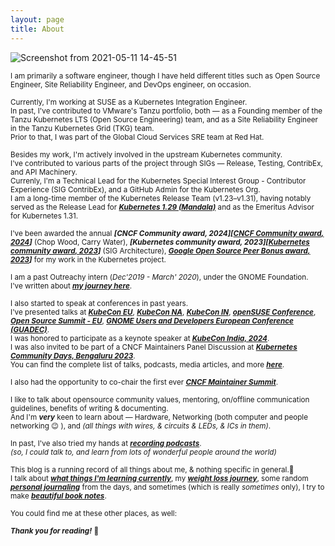 ```yaml
---
layout: page
title: About
---
```


![Screenshot from 2021-05-11 14-45-51](https://user-images.githubusercontent.com/30499743/117791150-a4ba9900-b267-11eb-8412-e477087f70c3.png)


<sub>I am primarily a software engineer, though I have held different titles such as Open Source Engineer, Site Reliability Engineer, and DevOps engineer, on occasion.</sub>

<sub>Currently, I'm working at SUSE as a Kubernetes Integration Engineer.</sub>  
<sub>In past, I've contributed to VMware's Tanzu portfolio, both — as a Founding member of the Tanzu Kubernetes LTS (Open Source Engineering) team, and as a Site Reliability Engineer in the Tanzu Kubernetes Grid (TKG) team.</sub>  
<sub>Prior to that, I was part of the Global Cloud Services SRE team at Red Hat.</sub>

<sub>Besides my work, I'm actively involved in the upstream Kubernetes community.</sub>  
<sub>I've contributed to various parts of the project through SIGs — Release, Testing, ContribEx, and API Machinery.</sub>  
<sub>Currenly, I'm a Technical Lead for the Kubernetes Special Interest Group - Contributor Experience (SIG ContribEx), and a GitHub Admin for the Kubernetes Org.</sub>  
<sub>I am a long-time member of the Kubernetes Release Team (v1.23–v1.31), having notably served as the Release Lead for _**[Kubernetes 1.29 (Mandala)](https://psaggu.com/2025/02/13/kubernetes-1-29-14.html)**_ and as the Emeritus Advisor for Kubernetes 1.31.</sub>

<sub>I've been awarded the annual _**[CNCF Community award, 2024][[CNCF Community award, 2024](https://www.cncf.io/announcements/2024/11/14/cloud-native-computing-foundation-announces-the-2024-community-awards-winners/)]**_ (Chop Wood, Carry Water), _**[Kubernetes community award, 2023][[Kubernetes community award, 2023](https://www.kubernetes.dev/community/awards/2023/)]**_ (SIG Architecture), _**[Google Open Source Peer Bonus award, 2023](https://opensource.googleblog.com/2023/12/google-open-source-peer-bonus-program-announces-second-group-of-2023-winners.html)]**_ for my work in the Kubernetes project.</sub>  

<sub>I am a past Outreachy intern (_Dec'2019 - March' 2020_), under the GNOME Foundation.</sub>  
<sub>I've written about ***[my journey here](https://www.psaggu.com/outreachy.html)***.</sub>

<sub>I also started to speak at conferences in past years.</sub>  
<sub>I've presented talks at ***[KubeCon EU](https://youtu.be/gKKfXTZd7VU)***, ***[KubeCon NA](https://youtu.be/i7RCoEjAMOo)***, ***[KubeCon IN](https://youtu.be/O7G8Y5O15Ag)***, ***[openSUSE Conference](https://youtu.be/Fqvy30A07_U)***, ***[Open Source Summit - EU](https://youtu.be/uuaCygXJfE4)***, ***[GNOME Users and Developers European Conference (GUADEC)](https://youtu.be/OVUGw5Svn5s?si=oNRfifwwolO8Q6rC)***.</sub>  
<sub>I was honored to participate as a keynote speaker at _**[KubeCon India, 2024](https://www.youtube.com/watch?v=zJ5XLkWifkA)**_.</sub>  
<sub>I was also invited to be part of a CNCF Maintainers Panel Discussion at _**[Kubernetes Community Days, Bengaluru 2023](https://youtu.be/umTnFlP3FrY?si=fsEAPbpvhyFDM3Kd)**_.</sub>  
<sub>You can find the complete list of talks, podcasts, media articles, and more _**[here](https://psaggu.com/talks-and-media.html)**_.</sub>  

<sub>I also had the opportunity to co-chair the first ever _**[CNCF Maintainer Summit](https://psaggu.com/2024/12/10/maintainer-summit-india.html)**_.</sub>  

<sub>I like to talk about opensource community values, mentoring, on/offline communication guidelines, benefits of writing & documenting.</sub>  
<sub>And I'm ***very*** keen to learn about — Hardware, Networking (both computer and people networking 😉 ), and _(all things with wires, & circuits & LEDs, & ICs in them)_.</sub>

<sub>In past, I've also tried my hands at ***[recording podcasts](https://www.youtube.com/watch?v=LnnFjscF4Wc&t=3641s)***.</sub>  
<sub>_(so, I could talk to, and learn from lots of wonderful people around the world)_</sub>

<sub>This blog is a running record of all things about me, & nothing specific in general.🙂</sub>  
<sub>I talk about ***[what things I'm learning currently](https://www.psaggu.com/)***, my ***[weight loss journey](https://www.psaggu.com/fitness.html)***, some random ***[personal journaling](https://www.psaggu.com/journal.html)*** from the days, and sometimes (which is really *sometimes* only), I try to make ***[beautiful book notes](https://www.psaggu.com/notes.html)***.</sub>

<sub>You could find me at these other places, as well:</sub>  
<p class="social-icons">
  <a href="https://github.com/priyankasaggu11929"><i class="fab fa-github fa-2x"></i></a>
  <a href="www.linkedin.com/in/psaggu/"><i class="fab fa-linkedin-in fa-2x"></i></a>
</p>


<sub>***Thank you for reading!*** 🙏 </sub>
